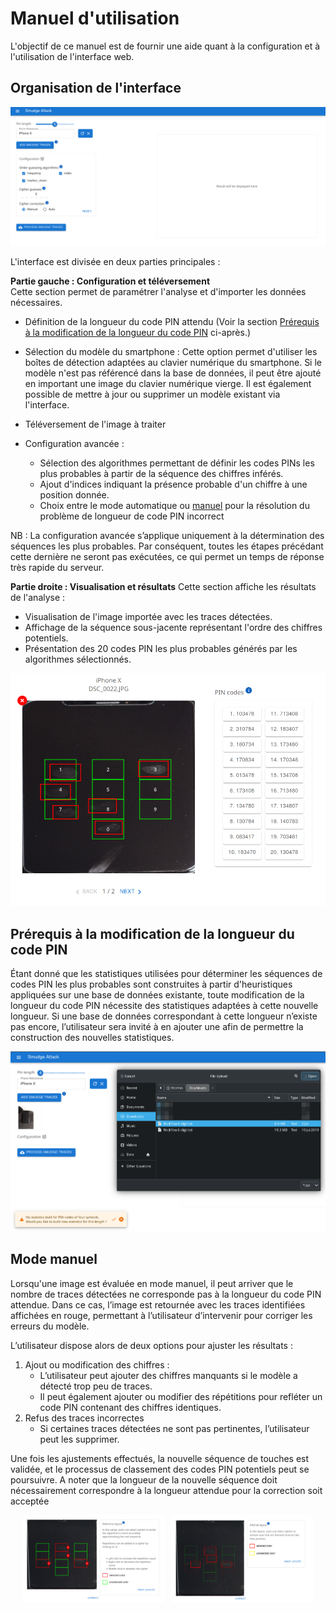 # Manuel d'utilisation

L'objectif de ce manuel est de fournir une aide quant à la configuration et à l'utilisation de
l'interface web.

## Organisation de l'interface

![Interface utilisateur](docs/home.png)

L'interface est divisée en deux parties principales :

**Partie gauche : Configuration et téléversement**\
Cette section permet de paramétrer l'analyse et d'importer les données nécessaires.

- Définition de la longueur du code PIN attendu (Voir la section [Prérequis à la modification de la longueur du code PIN](#modèle-de-référence) ci-après.)
- Sélection du modèle du smartphone : Cette option permet d'utiliser les boîtes de détection adaptées au clavier
  numérique du smartphone. Si le modèle n'est pas référencé dans la base de données, il peut être ajouté en important
  une image du clavier numérique vierge. Il est également possible de mettre à jour ou supprimer un modèle existant via
  l'interface. 
- Téléversement de l'image à traiter

- Configuration avancée :
    - Sélection des algorithmes permettant de définir les codes PINs les plus probables à partir de la séquence des
      chiffres inférés.
    - Ajout d'indices indiquant la présence probable d'un chiffre à une position donnée.
    - Choix entre le mode automatique ou [manuel](#mode-manuel) pour la résolution du problème de longueur de code PIN incorrect

NB : La configuration avancée s’applique uniquement à la détermination des séquences les plus probables.
Par conséquent, toutes les étapes précédant cette dernière ne seront pas exécutées,
ce qui permet un temps de réponse très rapide du serveur.

**Partie droite : Visualisation et résultats**
Cette section affiche les résultats de l'analyse :

- Visualisation de l'image importée avec les traces détectées.
- Affichage de la séquence sous-jacente représentant l'ordre des chiffres potentiels.
- Présentation des 20 codes PIN les plus probables générés par les algorithmes sélectionnés.

![inférence](docs/inference.png)

## Prérequis à la modification de la longueur du code PIN

Étant donné que les statistiques utilisées pour déterminer les séquences de codes PIN les plus probables sont
construites à partir d'heuristiques appliquées sur une base de données existante, toute modification de la
longueur du code PIN nécessite des statistiques adaptées à cette nouvelle longueur. Si une base de données 
correspondant à cette longueur n’existe pas encore, l’utilisateur sera invité à en ajouter une afin de permettre
la construction des nouvelles statistiques.


![build_new_stats](docs/build_new_stats.png)

## Mode manuel

Lorsqu'une image est évaluée en mode manuel, il peut arriver que le nombre de traces détectées ne corresponde pas à la longueur du code PIN attendue. Dans ce cas, l’image est retournée avec les traces identifiées affichées en rouge, permettant à l’utilisateur d’intervenir pour corriger les erreurs du modèle.

L’utilisateur dispose alors de deux options pour ajuster les résultats :
1. Ajout ou modification des chiffres : 
     - L’utilisateur peut ajouter des chiffres manquants si le modèle a détecté trop peu de traces.
     - Il peut également ajouter ou modifier des répétitions pour refléter un code PIN contenant des chiffres identiques.
2. Refus des traces incorrectes
    - Si certaines traces détectées ne sont pas pertinentes, l’utilisateur peut les supprimer.

Une fois les ajustements effectués, la nouvelle séquence de touches est validée, et le processus de classement des codes PIN potentiels peut se poursuivre.
A noter que la longueur de la nouvelle séquence doit nécessairement correspondre à la longueur attendue pour la correction soit acceptée

<div style="display: flex; justify-content: center;">
    <img src="docs/reference_layout.png" style="width: 45%; margin-right: 10px;">
    <img src="docs/inferred_layout.png" style="width: 45%;">
</div>



     